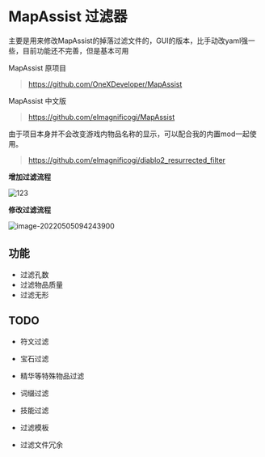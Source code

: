 # MapAssist 过滤器



主要是用来修改MapAssist的掉落过滤文件的，GUI的版本，比手动改yaml强一些，目前功能还不完善，但是基本可用



MapAssist 原项目

> https://github.com/OneXDeveloper/MapAssist



MapAssist 中文版

> https://github.com/elmagnificogi/MapAssist



由于项目本身并不会改变游戏内物品名称的显示，可以配合我的内置mod一起使用。

> https://github.com/elmagnificogi/diablo2_resurrected_filter



**增加过滤流程**

![123](http://img.elmagnifico.tech:9514/static/upload/elmagnifico/123.png)

**修改过滤流程**

![image-20220505094243900](http://img.elmagnifico.tech:9514/static/upload/elmagnifico/image-20220505094243900.png)



## 功能

- 过滤孔数
- 过滤物品质量
- 过滤无形



## TODO

- 符文过滤
- 宝石过滤
- 精华等特殊物品过滤

- 词缀过滤
- 技能过滤
- 过滤模板
- 过滤文件冗余